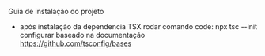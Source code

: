 Guia de instalação do projeto 

- após instalação da dependencia TSX rodar comando 
code: npx tsc --init
configurar baseado na documentação 
https://github.com/tsconfig/bases